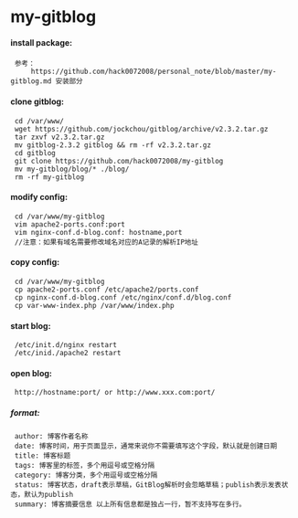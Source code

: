 # my-gitblog

#### install package:
     参考：
         https://github.com/hack0072008/personal_note/blob/master/my-gitblog.md 安装部分

#### clone gitblog:
     cd /var/www/
     wget https://github.com/jockchou/gitblog/archive/v2.3.2.tar.gz
     tar zxvf v2.3.2.tar.gz
     mv gitblog-2.3.2 gitblog && rm -rf v2.3.2.tar.gz
     cd gitblog
     git clone https://github.com/hack0072008/my-gitblog
     mv my-gitblog/blog/* ./blog/
     rm -rf my-gitblog
     
#### modify config:
     cd /var/www/my-gitblog
     vim apache2-ports.conf:port
     vim nginx-conf.d-blog.conf: hostname,port
     //注意：如果有域名需要修改域名对应的A记录的解析IP地址

#### copy config:
     cd /var/www/my-gitblog
     cp apache2-ports.conf /etc/apache2/ports.conf
     cp nginx-conf.d-blog.conf /etc/nginx/conf.d/blog.conf
     cp var-www-index.php /var/www/index.php
     
#### start blog:
     /etc/init.d/nginx restart
     /etc/inid./apache2 restart

#### open blog:
     http://hostname:port/ or http://www.xxx.com:port/

##### format:
     author: 博客作者名称 
     date: 博客时间，用于页面显示，通常来说你不需要填写这个字段，默认就是创建日期 
     title: 博客标题 
     tags: 博客里的标签，多个用逗号或空格分隔 
     category: 博客分类，多个用逗号或空格分隔 
     status: 博客状态，draft表示草稿，GitBlog解析时会忽略草稿；publish表示发表状态，默认为publish 
     summary: 博客摘要信息 以上所有信息都是独占一行，暂不支持写在多行。

